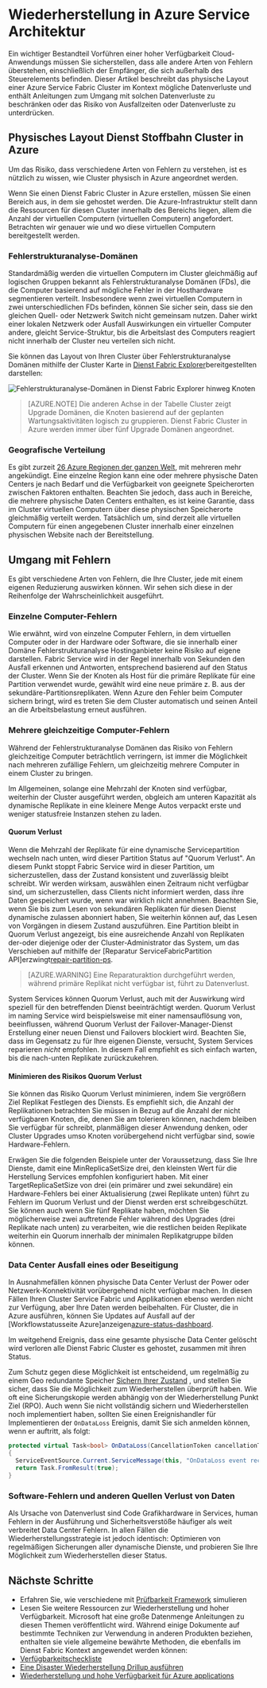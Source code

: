 <properties
   pageTitle="Azure Service Fabric Wiederherstellung | Microsoft Azure"
   description="Azure Service-Struktur bietet die Funktionen, die alle Arten von Datenverluste behandelt. In diesem Artikel werden die Arten von Problemen, die auftreten können und wie diese behandelt."
   services="service-fabric"
   documentationCenter=".net"
   authors="seanmck"
   manager="timlt"
   editor=""/>

<tags
   ms.service="service-fabric"
   ms.devlang="dotNet"
   ms.topic="article"
   ms.tgt_pltfrm="NA"
   ms.workload="NA"
   ms.date="08/10/2016"
   ms.author="seanmck"/>

# <a name="disaster-recovery-in-azure-service-fabric"></a>Wiederherstellung in Azure Service Architektur

Ein wichtiger Bestandteil Vorführen einer hoher Verfügbarkeit Cloud-Anwendungs müssen Sie sicherstellen, dass alle andere Arten von Fehlern überstehen, einschließlich der Empfänger, die sich außerhalb des Steuerelements befinden. Dieser Artikel beschreibt das physische Layout einer Azure Service Fabric Cluster im Kontext mögliche Datenverluste und enthält Anleitungen zum Umgang mit solchen Datenverluste zu beschränken oder das Risiko von Ausfallzeiten oder Datenverluste zu unterdrücken.

## <a name="physical-layout-of-service-fabric-clusters-in-azure"></a>Physisches Layout Dienst Stoffbahn Cluster in Azure

Um das Risiko, dass verschiedene Arten von Fehlern zu verstehen, ist es nützlich zu wissen, wie Cluster physisch in Azure angeordnet werden.

Wenn Sie einen Dienst Fabric Cluster in Azure erstellen, müssen Sie einen Bereich aus, in dem sie gehostet werden. Die Azure-Infrastruktur stellt dann die Ressourcen für diesen Cluster innerhalb des Bereichs liegen, allem die Anzahl der virtuellen Computern (virtuellen Computern) angefordert. Betrachten wir genauer wie und wo diese virtuellen Computern bereitgestellt werden.

### <a name="fault-domains"></a>Fehlerstrukturanalyse-Domänen

Standardmäßig werden die virtuellen Computern im Cluster gleichmäßig auf logischen Gruppen bekannt als Fehlerstrukturanalyse Domänen (FDs), die die Computer basierend auf mögliche Fehler in der Hosthardware segmentieren verteilt. Insbesondere wenn zwei virtuellen Computern in zwei unterschiedlichen FDs befinden, können Sie sicher sein, dass sie den gleichen Quell- oder Netzwerk Switch nicht gemeinsam nutzen. Daher wirkt einer lokalen Netzwerk oder Ausfall Auswirkungen ein virtueller Computer andere, gleicht Service-Struktur, bis die Arbeitslast des Computers reagiert nicht innerhalb der Cluster neu verteilen sich nicht.

Sie können das Layout von Ihren Cluster über Fehlerstrukturanalyse Domänen mithilfe der Cluster Karte in [Dienst Fabric Explorer](service-fabric-visualizing-your-cluster.md)bereitgestellten darstellen:

![Fehlerstrukturanalyse-Domänen in Dienst Fabric Explorer hinweg Knoten][sfx-cluster-map]

>[AZURE.NOTE] Die anderen Achse in der Tabelle Cluster zeigt Upgrade Domänen, die Knoten basierend auf der geplanten Wartungsaktivitäten logisch zu gruppieren. Dienst Fabric Cluster in Azure werden immer über fünf Upgrade Domänen angeordnet.

### <a name="geographic-distribution"></a>Geografische Verteilung

Es gibt zurzeit [26 Azure Regionen der ganzen Welt][azure-regions], mit mehreren mehr angekündigt. Eine einzelne Region kann eine oder mehrere physische Daten Centers je nach Bedarf und die Verfügbarkeit von geeignete Speicherorten zwischen Faktoren enthalten. Beachten Sie jedoch, dass auch in Bereiche, die mehrere physische Daten Centers enthalten, es ist keine Garantie, dass im Cluster virtuellen Computern über diese physischen Speicherorte gleichmäßig verteilt werden. Tatsächlich um, sind derzeit alle virtuellen Computern für einen angegebenen Cluster innerhalb einer einzelnen physischen Website nach der Bereitstellung.

## <a name="dealing-with-failures"></a>Umgang mit Fehlern

Es gibt verschiedene Arten von Fehlern, die Ihre Cluster, jede mit einem eigenen Reduzierung auswirken können. Wir sehen sich diese in der Reihenfolge der Wahrscheinlichkeit ausgeführt.

### <a name="individual-machine-failures"></a>Einzelne Computer-Fehlern

Wie erwähnt, wird von einzelne Computer Fehlern, in dem virtuellen Computer oder in der Hardware oder Software, die sie innerhalb einer Domäne Fehlerstrukturanalyse Hostinganbieter keine Risiko auf eigene darstellen. Fabric Service wird in der Regel innerhalb von Sekunden den Ausfall erkennen und Antworten, entsprechend basierend auf den Status der Cluster. Wenn Sie der Knoten als Host für die primäre Replikate für eine Partition verwendet wurde, gewählt wird eine neue primäre z. B. aus der sekundäre-Partitionsreplikaten. Wenn Azure den Fehler beim Computer sichern bringt, wird es treten Sie dem Cluster automatisch und seinen Anteil an die Arbeitsbelastung erneut ausführen.

### <a name="multiple-concurrent-machine-failures"></a>Mehrere gleichzeitige Computer-Fehlern

Während der Fehlerstrukturanalyse Domänen das Risiko von Fehlern gleichzeitige Computer beträchtlich verringern, ist immer die Möglichkeit nach mehreren zufällige Fehlern, um gleichzeitig mehrere Computer in einem Cluster zu bringen.

Im Allgemeinen, solange eine Mehrzahl der Knoten sind verfügbar, weiterhin der Cluster ausgeführt werden, obgleich am unteren Kapazität als dynamische Replikate in eine kleinere Menge Autos verpackt erste und weniger statusfreie Instanzen stehen zu laden.

#### <a name="quorum-loss"></a>Quorum Verlust

Wenn die Mehrzahl der Replikate für eine dynamische Servicepartition wechseln nach unten, wird dieser Partition Status auf "Quorum Verlust". An diesem Punkt stoppt Fabric Service wird in dieser Partition, um sicherzustellen, dass der Zustand konsistent und zuverlässig bleibt schreibt. Wir werden wirksam, auswählen einen Zeitraum nicht verfügbar sind, um sicherzustellen, dass Clients nicht informiert werden, dass ihre Daten gespeichert wurde, wenn war wirklich nicht annehmen. Beachten Sie, wenn Sie bis zum Lesen von sekundären Replikaten für diesen Dienst dynamische zulassen abonniert haben, Sie weiterhin können auf, das Lesen von Vorgängen in diesem Zustand auszuführen. Eine Partition bleibt in Quorum Verlust angezeigt, bis eine ausreichende Anzahl von Replikaten der-oder diejenige oder der Cluster-Administrator das System, um das Verschieben auf mithilfe der [Reparatur ServiceFabricPartition API]erzwingt[repair-partition-ps].

>[AZURE.WARNING] Eine Reparaturaktion durchgeführt werden, während primäre Replikat nicht verfügbar ist, führt zu Datenverlust.

System Services können Quorum Verlust, auch mit der Auswirkung wird speziell für den betreffenden Dienst beeinträchtigt werden. Quorum Verlust im naming Service wird beispielsweise mit einer namensauflösung von, beeinflussen, während Quorum Verlust der Failover-Manager-Dienst Erstellung einer neuen Dienst und Failovers blockiert wird. Beachten Sie, dass im Gegensatz zu für Ihre eigenen Dienste, versucht, System Services reparieren *nicht* empfohlen. In diesem Fall empfiehlt es sich einfach warten, bis die nach-unten Replikate zurückzukehren.

#### <a name="minimizing-the-risk-of-quorum-loss"></a>Minimieren des Risikos Quorum Verlust

Sie können das Risiko Quorum Verlust minimieren, indem Sie vergrößern Ziel Replikat Festlegen des Diensts. Es empfiehlt sich, die Anzahl der Replikationen betrachten Sie müssen in Bezug auf die Anzahl der nicht verfügbaren Knoten, die, denen Sie am tolerieren können, nachdem bleiben Sie verfügbar für schreibt, planmäßigen dieser Anwendung denken, oder Cluster Upgrades umso Knoten vorübergehend nicht verfügbar sind, sowie Hardware-Fehlern.

Erwägen Sie die folgenden Beispiele unter der Voraussetzung, dass Sie Ihre Dienste, damit eine MinReplicaSetSize drei, den kleinsten Wert für die Herstellung Services empfohlen konfiguriert haben. Mit einer TargetReplicaSetSize von drei (ein primärer und zwei sekundäre) ein Hardware-Fehlers bei einer Aktualisierung (zwei Replikate unten) führt zu Fehlern im Quorum Verlust und der Dienst werden erst schreibgeschützt. Sie können auch wenn Sie fünf Replikate haben, möchten Sie möglicherweise zwei auftretende Fehler während des Upgrades (drei Replikate nach unten) zu verarbeiten, wie die restlichen beiden Replikate weiterhin ein Quorum innerhalb der minimalen Replikatgruppe bilden können.

### <a name="data-center-outages-or-destruction"></a>Data Center Ausfall eines oder Beseitigung

In Ausnahmefällen können physische Data Center Verlust der Power oder Netzwerk-Konnektivität vorübergehend nicht verfügbar machen. In diesen Fällen Ihren Cluster Service Fabric und Applikationen ebenso werden nicht zur Verfügung, aber Ihre Daten werden beibehalten. Für Cluster, die in Azure ausführen, können Sie Updates auf Ausfall auf der [Workflowstatusseite Azure]anzeigen[azure-status-dashboard].

Im weitgehend Ereignis, dass eine gesamte physische Data Center gelöscht wird verloren alle Dienst Fabric Cluster es gehostet, zusammen mit ihren Status.

Zum Schutz gegen diese Möglichkeit ist entscheidend, um regelmäßig zu einem Geo redundante Speicher [Sichern Ihrer Zustand](service-fabric-reliable-services-backup-restore.md) , und stellen Sie sicher, dass Sie die Möglichkeit zum Wiederherstellen überprüft haben. Wie oft eine Sicherungskopie werden abhängig von der Wiederherstellung Punkt Ziel (RPO). Auch wenn Sie nicht vollständig sichern und Wiederherstellen noch implementiert haben, sollten Sie einen Ereignishandler für Implementieren der `OnDataLoss` Ereignis, damit Sie sich anmelden können, wenn er auftritt, als folgt:

```c#
protected virtual Task<bool> OnDataLoss(CancellationToken cancellationToken)
{
  ServiceEventSource.Current.ServiceMessage(this, "OnDataLoss event received.");
  return Task.FromResult(true);
}
```


### <a name="software-failures-and-other-sources-of-data-loss"></a>Software-Fehlern und anderen Quellen Verlust von Daten

Als Ursache von Datenverlust sind Code Grafikhardware in Services, human Fehlern in der Ausführung und Sicherheitsverstöße häufiger als weit verbreitet Data Center Fehlern. In allen Fällen die Wiederherstellungsstrategie ist jedoch identisch: Optimieren von regelmäßigen Sicherungen aller dynamische Dienste, und probieren Sie Ihre Möglichkeit zum Wiederherstellen dieser Status.

## <a name="next-steps"></a>Nächste Schritte

- Erfahren Sie, wie verschiedene mit [Prüfbarkeit Framework](service-fabric-testability-overview.md) simulieren
- Lesen Sie weitere Ressourcen zur Wiederherstellung und hoher Verfügbarkeit. Microsoft hat eine große Datenmenge Anleitungen zu diesen Themen veröffentlicht wird. Während einige Dokumente auf bestimmte Techniken zur Verwendung in anderen Produkten beziehen, enthalten sie viele allgemeine bewährte Methoden, die ebenfalls im Dienst Fabric Kontext angewendet werden können:
 - [Verfügbarkeitscheckliste](../best-practices-availability-checklist.md)
 - [Eine Disaster Wiederherstellung Drillup ausführen](../sql-database/sql-database-disaster-recovery-drills.md)
 - [Wiederherstellung und hohe Verfügbarkeit für Azure applications][dr-ha-guide]


<!-- External links -->

[repair-partition-ps]: https://msdn.microsoft.com/library/mt163522.aspx
[azure-status-dashboard]:https://azure.microsoft.com/status/
[azure-regions]: https://azure.microsoft.com/regions/
[dr-ha-guide]: https://msdn.microsoft.com/library/azure/dn251004.aspx


<!-- Images -->

[sfx-cluster-map]: ./media/service-fabric-disaster-recovery/sfx-clustermap.png
